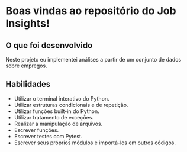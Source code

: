 # Boas vindas ao repositório do Job Insights!

## O que foi desenvolvido
  Neste projeto eu implementei análises a partir de um conjunto de dados sobre empregos.

## Habilidades
  * Utilizar o terminal interativo do Python.
  * Utilizar estruturas condicionais e de repetição.
  * Utilizar funções built-in do Python.
  * Utilizar tratamento de exceções.
  * Realizar a manipulação de arquivos.
  * Escrever funções.
  * Escrever testes com Pytest.
  * Escrever seus próprios módulos e importá-los em outros códigos.
